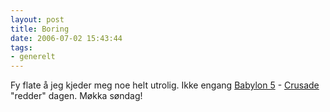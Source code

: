 ```yaml
---
layout: post
title: Boring
date: 2006-07-02 15:43:44
tags: 
- generelt
---
```

Fy flate å jeg kjeder meg noe helt utrolig. Ikke engang <a href="http://en.wikipedia.org/wiki/Babylon_5">Babylon 5</a> - <a href="http://en.wikipedia.org/wiki/Crusade_%28TV_series%29">Crusade</a> "redder" dagen. Møkka søndag!
